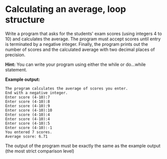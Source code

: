 # Calculating an average, loop structure

Write a program that asks for the students' exam scores (using integers 4 to 10) and calculates the average. The program must accept scores until entry is terminated by a negative integer. Finally, the program prints out the number of scores and the calculated average with two decimal places of precision.

**Hint:**
You can write your program using either the while or do...while statement.

**Example output:**

```
The program calculates the average of scores you enter.
End with a negative integer.
Enter score (4-10):7
Enter score (4-10):8
Enter score (4-10):9
Enter score (4-10):10
Enter score (4-10):4
Enter score (4-10):4
Enter score (4-10):5
Enter score (4-10):-1
You entered 7 scores.
Average score: 6.71
```

The output of the program must be exactly the same as the example output (the most strict comparison level)